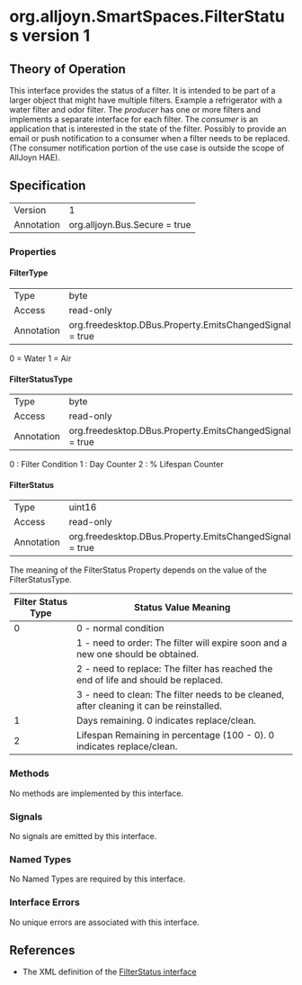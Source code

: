# org.alljoyn.SmartSpaces.FilterStatus version 1

## Theory of Operation


This interface provides the status of a filter.  It is intended to be part of a 
larger object that might have multiple filters.  Example a refrigerator with a 
water filter and odor filter.
The _producer_ has one or more filters and implements a separate interface for 
each filter.  The _consumer_ is an application that is interested in the state 
of the filter.  Possibly to provide an email or push notification to a consumer 
when a filter needs to be replaced.  (The consumer notification portion of the 
use case is outside the scope of AllJoyn HAE).

## Specification

|                       |                                                                       |
|-----------------------|-----------------------------------------------------------------------|
| Version               | 1                                                                     |
| Annotation            | org.alljoyn.Bus.Secure = true                                         |

### Properties

#### FilterType

|                       |                                                                       |
|-----------------------|-----------------------------------------------------------------------|
| Type                  | byte                                                                  |
| Access                | read-only                                                             |
| Annotation            | org.freedesktop.DBus.Property.EmitsChangedSignal = true               |

0 = Water
1 = Air

#### FilterStatusType

|                       |                                                                       |
|-----------------------|-----------------------------------------------------------------------|
| Type                  | byte                                                                  |
| Access                | read-only                                                             |
| Annotation            | org.freedesktop.DBus.Property.EmitsChangedSignal = true               |

0 : Filter Condition
1 : Day Counter
2 : % Lifespan Counter 


#### FilterStatus

|                       |                                                                       |
|-----------------------|-----------------------------------------------------------------------|
| Type                  | uint16                                                                |
| Access                | read-only                                                             |
| Annotation            | org.freedesktop.DBus.Property.EmitsChangedSignal = true               |


The meaning of the FilterStatus Property depends on the value of the FilterStatusType.

|  Filter Status Type  |   Status Value Meaning                               |
|----------------------|------------------------------------------------------|
| 0  |  0 - normal condition |
| |  1 - need to order:  The filter will expire soon and a new one should be obtained. |
| |  2 - need to replace:  The filter has reached the end of life and should be replaced. |
| |  3 - need to clean:  The filter needs to be cleaned, after cleaning it can be reinstalled.  |
| 1  | Days remaining.  0 indicates replace/clean. |
| 2  | Lifespan Remaining in percentage (100 - 0).  0 indicates replace/clean. |

### Methods

No methods are implemented by this interface.

### Signals

No signals are emitted by this interface.

### Named Types

No Named Types are required by this interface.

### Interface Errors

No unique errors are associated with this interface.

## References

* The XML definition of the [FilterStatus interface](FilterStatus-v1.xml)
